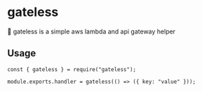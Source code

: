 # gateless

📣 gateless is a simple aws lambda and api gateway helper

## Usage

```es6
const { gateless } = require("gateless");

module.exports.handler = gateless(() => ({ key: "value" }));
```
